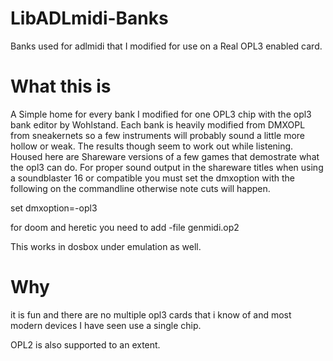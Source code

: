 # LibADLmidi-Banks
Banks used for adlmidi that I modified for use on a Real OPL3 enabled card.

# What this is

A Simple home for every bank I modified for one OPL3 chip with the opl3 bank editor by Wohlstand. Each bank is heavily modified from DMXOPL from sneakernets so a few instruments will probably sound a little more hollow or weak. The results though seem to work out while listening. Housed here are Shareware versions of a few games that demostrate what the opl3 can do.
For proper sound output in the shareware titles when using a soundblaster 16 or compatible you must set the dmxoption with the following on the commandline otherwise note cuts will happen.

set dmxoption=-opl3

for doom and heretic you need to add -file genmidi.op2


This works in dosbox under emulation as well.

# Why

it is fun and there are no multiple opl3 cards that i know of and most modern devices I have seen use a single chip.

OPL2 is also supported to an extent.
